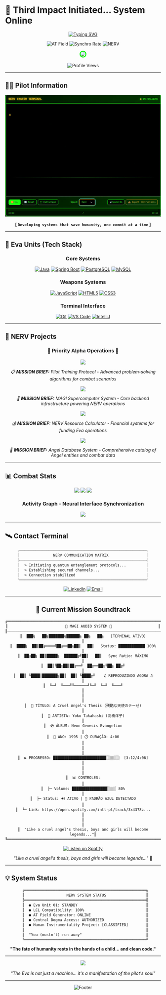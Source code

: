 # 🚀 Third Impact Initiated... System Online

<div align="center">
  
[![Typing SVG](https://readme-typing-svg.demolab.com?font=JetBrains+Mono&size=25&duration=3000&pause=1000&color=800080&center=true&vCenter=true&multiline=true&width=600&height=100&lines=Third+Impact+Initiated...;AT+Field+Activated;Synchro+Rate%3A+100%25;Pilot+Adilson+Junior+Ready)](https://git.io/typing-svg)

![AT Field](https://img.shields.io/badge/AT_FIELD-ACTIVATED-00FF00?style=for-the-badge&logo=data:image/svg+xml;base64,PHN2ZyB3aWR0aD0iMjQiIGhlaWdodD0iMjQiIHZpZXdCb3g9IjAgMCAyNCAyNCIgZmlsbD0ibm9uZSIgeG1sbnM9Imh0dHA6Ly93d3cudzMub3JnLzIwMDAvc3ZnIj4KPHBvbHlnb24gcG9pbnRzPSIxMiwwIDIwLjQ4NTIsNi4wIDIwLjQ4NTIsMTggMTIsMjQgMy41MTQ4MiwxOCAzLjUxNDgyLDYiIGZpbGw9IiMwMEZGMDAiLz4KPC9zdmc+)
![Synchro Rate](https://img.shields.io/badge/SYNCHRO_RATE-100%25-FF0000?style=for-the-badge)
![NERV](https://img.shields.io/badge/NERV-CLASSIFIED-800080?style=for-the-badge&labelColor=000000)

<img src="https://media3.giphy.com/media/v1.Y2lkPTc5MGI3NjExOW1mdjlhYWxud3B1OWZkaHdvczhqazUxOXJhcXhvdWZ4ODU4M3U2cSZlcD12MV9pbnRlcm5hbF9naWZfYnlfaWQmY3Q9Zw/Wd6AYLoOTKv0DCJzHQ/giphy.gif" width="150" style="border-radius: 50%; border: 3px solid #00FF00;"/>

![Profile Views](https://komarev.com/ghpvc/?username=adil-jr&color=800080&style=for-the-badge&label=TERMINAL+ACCESS)

</div>

---

## 👨‍💻 Pilot Information

<p align="center">
  <img src="./assets/pilot_information.gif" alt="Animated GIF" />
</p>

<div align="center">

**[ `Developing systems that save humanity, one commit at a time` ]**

</div>

---

## 🤖 Eva Units (Tech Stack)

<div align="center">

### Core Systems

[![Java](https://img.shields.io/badge/JAVA-007396?style=for-the-badge&logo=java&logoColor=white&labelColor=800080)](https://www.java.com/)
[![Spring Boot](https://img.shields.io/badge/SPRING_BOOT-6DB33F?style=for-the-badge&logo=spring-boot&logoColor=white&labelColor=800080)](https://spring.io/projects/spring-boot)
[![PostgreSQL](https://img.shields.io/badge/POSTGRESQL-336791?style=for-the-badge&logo=postgresql&logoColor=white&labelColor=800080)](https://www.postgresql.org/)
[![MySQL](https://img.shields.io/badge/MYSQL-4479A1?style=for-the-badge&logo=mysql&logoColor=white&labelColor=800080)](https://www.mysql.com/)

### Weapons Systems

[![JavaScript](https://img.shields.io/badge/JAVASCRIPT-F7DF1E?style=for-the-badge&logo=javascript&logoColor=black&labelColor=00FF00)](https://developer.mozilla.org/en-US/docs/Web/JavaScript)
[![HTML5](https://img.shields.io/badge/HTML5-E34F26?style=for-the-badge&logo=html5&logoColor=white&labelColor=FF0000)](https://developer.mozilla.org/en-US/docs/Web/HTML)
[![CSS3](https://img.shields.io/badge/CSS3-1572B6?style=for-the-badge&logo=css3&logoColor=white&labelColor=800080)](https://developer.mozilla.org/en-US/docs/Web/CSS)

### Terminal Interface

[![Git](https://img.shields.io/badge/GIT-F05032?style=for-the-badge&logo=git&logoColor=white&labelColor=000000)](https://git-scm.com/)
[![VS Code](https://img.shields.io/badge/VS_CODE-007ACC?style=for-the-badge&logo=visual-studio-code&logoColor=white&labelColor=800080)](https://code.visualstudio.com/)
[![IntelliJ](https://img.shields.io/badge/INTELLIJ-000000?style=for-the-badge&logo=intellij-idea&logoColor=white&labelColor=FF0000)](https://www.jetbrains.com/idea/)

</div>

---

## 🎯 NERV Projects

<div align="center">

### 🚨 **Priority Alpha Operations** 🚨

<a href="https://github.com/adil-jr/ProblemasJavaBeecrowd">
  <img align="center" src="https://github-readme-stats.vercel.app/api/pin/?username=adil-jr&repo=ProblemasJavaBeecrowd&theme=radical&bg_color=000000&title_color=800080&text_color=00FF00&icon_color=FF0000&border_color=800080" />
</a>

*📋 **MISSION BRIEF:** Pilot Training Protocol - Advanced problem-solving algorithms for combat scenarios*

<a href="https://github.com/adil-jr/rest-with-spring-boot-and-java">
  <img align="center" src="https://github-readme-stats.vercel.app/api/pin/?username=adil-jr&repo=rest-with-spring-boot-and-java&theme=radical&bg_color=000000&title_color=800080&text_color=00FF00&icon_color=FF0000&border_color=800080" />
</a>

*🧠 **MISSION BRIEF:** MAGI Supercomputer System - Core backend infrastructure powering NERV operations*

<a href="https://github.com/adil-jr/conversor-moedas-java">
  <img align="center" src="https://github-readme-stats.vercel.app/api/pin/?username=adil-jr&repo=conversor-moedas-java&theme=radical&bg_color=000000&title_color=800080&text_color=00FF00&icon_color=FF0000&border_color=800080" />
</a>

*💰 **MISSION BRIEF:** NERV Resource Calculator - Financial systems for funding Eva operations*

<a href="https://github.com/adil-jr/dslist">
  <img align="center" src="https://github-readme-stats.vercel.app/api/pin/?username=adil-jr&repo=dslist&theme=radical&bg_color=000000&title_color=800080&text_color=00FF00&icon_color=FF0000&border_color=800080" />
</a>

*👹 **MISSION BRIEF:** Angel Database System - Comprehensive catalog of Angel entities and combat data*

</div>

---

## 📊 Combat Stats

<div align="center">

<img height="180em" src="https://github-readme-stats.vercel.app/api?username=adil-jr&show_icons=true&theme=radical&bg_color=000000&title_color=800080&text_color=00FF00&icon_color=FF0000&border_color=800080&count_private=true&include_all_commits=true" />

<img height="180em" src="https://github-readme-stats.vercel.app/api/top-langs/?username=adil-jr&layout=compact&theme=radical&bg_color=000000&title_color=800080&text_color=00FF00&border_color=800080" />

<img src="https://github-readme-streak-stats.herokuapp.com/?user=adil-jr&theme=radical&background=000000&border=800080&stroke=00FF00&ring=FF0000&fire=FF0000&currStreakNum=00FF00&sideNums=00FF00&currStreakLabel=800080&sideLabels=800080&dates=FFFFFF" />

### Activity Graph - Neural Interface Synchronization

<img src="https://github-readme-activity-graph.vercel.app/graph?username=adil-jr&theme=tokyo-night&bg_color=000000&color=00FF00&line=800080&point=FF0000&area=true&hide_border=false&border_color=800080" />

</div>

---

## 🛰️ Contact Terminal

<div align="center">

```
┌─────────────────────────────────────────────────────────┐
│               NERV COMMUNICATION MATRIX                 │
├─────────────────────────────────────────────────────────┤
│  > Initiating quantum entanglement protocols...         │
│  > Establishing secured channels...                     │
│  > Connection stabilized                                │
└─────────────────────────────────────────────────────────┘
```

[![LinkedIn](https://img.shields.io/badge/LINKEDIN-0077B5?style=for-the-badge&logo=linkedin&logoColor=white&labelColor=800080)](https://linkedin.com/in/adil-jr)
[![Email](https://img.shields.io/badge/EMAIL-D14836?style=for-the-badge&logo=gmail&logoColor=white&labelColor=FF0000)](mailto:adil.jr@outlook.com)

</div>

---

<div align="center">

## 🎵 Current Mission Soundtrack

```
╔══════════════════════════════════════════════════════════════════════╗
║                          🎵 MAGI AUDIO SYSTEM 🎵                     ║
║──────────────────────────────────────────────────────────────────────║
║  ███╗   ██╗███████╗██████╗ ██╗   ██╗   [TERMINAL ATIVO]              ║
║  ████╗  ██║██╔════╝██╔══██╗██║   ██║   Status: ████████████ 100%     ║
║  ██╔██╗ ██║█████╗  ██████╔╝██║   ██║   Sync Ratio: MÁXIMO            ║
║  ██║╚██╗██║██╔══╝  ██╔══██╗╚██╗ ██╔╝                                 ║
║  ██║ ╚████║███████╗██║  ██║ ╚████╔╝    ♫ REPRODUZINDO AGORA ♫        ║
║  ╚═╝  ╚═══╝╚══════╝╚═╝  ╚═╝  ╚═══╝                                   ║
║                                                                      ║
║  🎼 TÍTULO: A Cruel Angel's Thesis (残酷な天使のテーゼ)                 ║
║  🎤 ARTISTA: Yoko Takahashi (高橋洋子)                                ║
║  💿 ÁLBUM: Neon Genesis Evangelion                                   ║
║  📅 ANO: 1995 | ⏱️ DURAÇÃO: 4:06                                     ║
║                                                                      ║
║  ▶️ PROGRESSO: ████████████████████████░░░░░░  [3:12/4:06]           ║
║                                                                      ║
║  📊 CONTROLES:                                                       ║
║  ├─ Volume: ████████████████░░░░ 80%                                 ║
║  ├─ Status: 🔊 ATIVO | 🎯 PADRÃO AZUL DETECTADO                      ║
║  └─ Link: https://open.spotify.com/intl-pt/track/3x4378z...          ║
║                                                                      ║
║  "Like a cruel angel's thesis, boys and girls will become legends..."║
╚══════════════════════════════════════════════════════════════════════╝
```

[![Listen on Spotify](https://img.shields.io/badge/Listen_on_Spotify-1DB954?style=for-the-badge&logo=spotify&logoColor=white)](https://open.spotify.com/intl-pt/track/3x4378ztiLvFmm2nuzEI0C?si=b3692bc141114edc)

*"Like a cruel angel's thesis, boys and girls will become legends..."* 🎼

</div>


---

## 💡 System Status

<div align="center">

```
  ╔═══════════════════════════════════════════════════════╗
  ║                   NERV SYSTEM STATUS                  ║
  ╠═══════════════════════════════════════════════════════╣
  ║  ● Eva Unit 01: STANDBY                               ║
  ║  ● LCL Compatibility: 100%                            ║
  ║  ● AT Field Generator: ONLINE                         ║
  ║  ● Central Dogma Access: AUTHORIZED                   ║
  ║  ● Human Instrumentality Project: [CLASSIFIED]        ║
  ║                                                       ║
  ║  "You (mustn't) run away"                             ║
  ╚═══════════════════════════════════════════════════════╝
```

**"The fate of humanity rests in the hands of a child... and clean code."**

</div>

---

<div align="center">



<img src="https://media1.giphy.com/media/v1.Y2lkPTc5MGI3NjExNzdkMzNhemF0cm9sa3cwazI1azc4djJzY3dhaWZzdXh2aDlma2kzdyZlcD12MV9pbnRlcm5hbF9naWZfYnlfaWQmY3Q9Zw/de2Bd0zXO07EIxwLj8/giphy.gif" width="200"/>

*"The Eva is not just a machine... it's a manifestation of the pilot's soul"*

---

![Footer](https://capsule-render.vercel.app/api?type=waving&color=800080&height=100&section=footer&fontSize=30&fontColor=00FF00&animation=fadeIn)

</div>